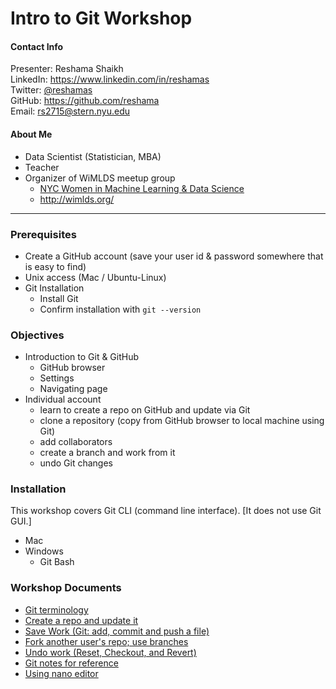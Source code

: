 # Intro to Git Workshop

#### Contact Info
Presenter:  Reshama Shaikh  
LinkedIn:  https://www.linkedin.com/in/reshamas   
Twitter:  [@reshamas](https://twitter.com/reshamas)  
GitHub:  https://github.com/reshama  
Email:   rs2715@stern.nyu.edu  

#### About Me
* Data Scientist (Statistician, MBA)
* Teacher
* Organizer of WiMLDS meetup group
     - [NYC Women in Machine Learning & Data Science](http://www.meetup.com/NYC-Women-in-Machine-Learning-Data-Science/)
     - http://wimlds.org/

---

### Prerequisites
* Create a GitHub account (save your user id & password somewhere that is easy to find)
* Unix access (Mac / Ubuntu-Linux)
* Git Installation
  - Install Git
  - Confirm installation with `git --version`

### Objectives
* Introduction to Git & GitHub
     - GitHub browser
     - Settings
     - Navigating page
* Individual account  
     - learn to create a repo on GitHub and update via Git
     - clone a repository (copy from GitHub browser to local machine using Git)
     - add collaborators 
     - create a branch and work from it
     - undo Git changes

### Installation
This workshop covers Git CLI (command line interface).  [It does not use Git GUI.]  
 * Mac
 * Windows
     * Git Bash
     
     
### Workshop Documents
- [Git terminology](git_1_intro.md)
- [Create a repo and update it](git_2_create_repo_update.md)
- [Save Work (Git: add, commit and push a file)](git_3_save_changes.md)
- [Fork another user's repo; use branches](git_4_fork_branch.md)
- [Undo work (Reset, Checkout, and Revert)](git_5_undo_work.md)
- [Git notes for reference](git_6_reference_notes.md)
- [Using nano editor](nano_editor.md)
